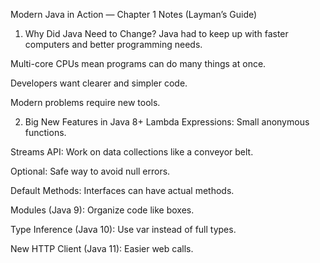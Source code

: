 Modern Java in Action — Chapter 1 Notes (Layman’s Guide)
1. Why Did Java Need to Change?
Java had to keep up with faster computers and better programming needs.

Multi-core CPUs mean programs can do many things at once.

Developers want clearer and simpler code.

Modern problems require new tools.

2. Big New Features in Java 8+
Lambda Expressions: Small anonymous functions.

Streams API: Work on data collections like a conveyor belt.

Optional: Safe way to avoid null errors.

Default Methods: Interfaces can have actual methods.

Modules (Java 9): Organize code like boxes.

Type Inference (Java 10): Use var instead of full types.

New HTTP Client (Java 11): Easier web calls.
